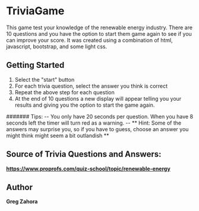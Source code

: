 # TriviaGame

This game test your knowledge of the renewable energy industry. There are 10 questions and you have the option to start them game again to see if you can improve your score. It was created using a combination of html, javascript, bootstrap, and some light css.


## Getting Started

 1. Select the "start" button
 2. For each trivia question, select the answer you think is correct
 3. Repeat the above step for each question
 4. At the end of 10 questions a new display will appear telling you your results and giving you the option to start the game again.

####### Tips: 
-- You only have 20 seconds per question. When you have 8 seconds left the timer will turn red as a warning.
-- ** Hint: Some of the answers may surprise you, so if you have to guess, choose an answer you might think might seem a bit outlandish **

## Source of Trivia Questions and Answers: 

**https://www.proprofs.com/quiz-school/topic/renewable-energy**


## Author

**Greg Zahora** 
